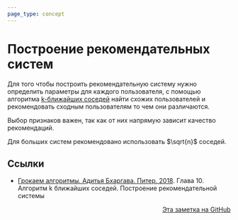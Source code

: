 ```yaml
---
page_type: concept
---
```


# Построение рекомендательных систем

Для того чтобы построить рекомендательную систему нужно определить параметры для каждого пользователя, с помощью алгоритма [k-ближайших соседей](20221119123745.md) найти схожих пользователей и рекомендовать сходным пользователям то чем они различаются.

Выбор признаков важен, так как от них напрямую зависит качество рекомендаций.

Для больших систем рекомендовано использовать $\sqrt{n}$ соседей.




## Ссылки

- [Грокаем алгоритмы. Адитья Бхаргава. Питер. 2018](BhargavaGrokaemAlgoritmy2018.md). Глава 10. Алгоритм k ближайших соседей. Построение рекомендательной системы





<p v-pre style="text-align: right">
  <a href="https://github.com/Kverde/algorithms/blob/main/source/20221119124125.md">
  Эта заметка на GitHub
  </a>
</p>
